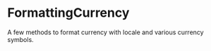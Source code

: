 FormattingCurrency
==================

A few methods to format currency with locale and various currency symbols.
